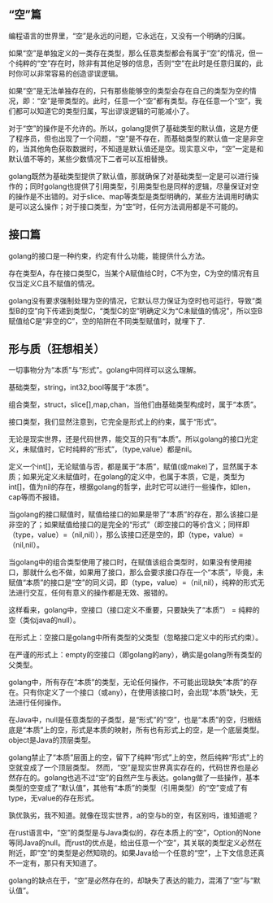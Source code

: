 ## “空”篇
编程语言的世界里，“空”是永远的问题，它永远在，又没有一个明确的归属。

如果“空”是单独定义的一类存在类型，那么任意类型都会有属于“空”的情况，但一个纯粹的“空”存在时，除非有其他足够的信息，否则“空”在此时是任意归属的，此时你可以非常容易的创造谬误逻辑。

如果“空”是无法单独存在的，只有那些能够空的类型会存在自己的类型为空的情况，即：“空”是带类型的。此时，任意一个“空”都有类型。存在任意一个“空”，我们都可以知道它的类型归属，写出谬误逻辑的可能减小了。

对于“空”的操作是不允许的。所以，golang提供了基础类型的默认值，这是方便了程序员，但也出现了一个问题，“空”是不存在，而基础类型的默认值一定是非空的，当其他角色获取数据时，不知道是默认值还是空。现实意义中，“空”一定是和默认值不等的，某些少数情况下二者可以互相替换。

golang既然为基础类型提供了默认值，那就确保了对基础类型一定是可以进行操作的；同时golang也提供了引用类型，引用类型也是同样的逻辑，尽量保证对空的操作是不出错的。对于slice、map等类型是类型明确的，某些方法调用时确实是可以这么操作；对于接口类型，为“空”时，任何方法调用都是不可能的。


## 接口篇
golang的接口是一种约束，约定有什么功能，能提供什么方法。

存在类型A，存在接口类型C，当某个A赋值给C时，C不为空，C为空的情况有且仅当定义C且不赋值的情况。

golang没有要求强制处理为空的情况，它默认尽力保证为空时也可运行，导致“类型B的空”向下传递到类型C，“类型C的空”明确定义为“C未赋值的情况”，所以空B赋值给C是“非空的C”，空的陷阱在不同类型赋值时，就埋下了.


## 形与质（狂想相关）
一切事物分为“本质”与“形式”。golang中同样可以这么理解。

基础类型，string，int32,bool等属于“本质”。

组合类型，struct，slice[],map,chan，当他们由基础类型构成时，属于“本质”。

接口类型，我们显然注意到，它完全是形式上的约束，属于“形式”。

无论是现实世界，还是代码世界，能交互的只有“本质”。所以golang的接口光定义，未赋值时，它时纯粹的“形式”，（type,value）都是nil。

定义一个int[]，无论赋值与否，都是属于“本质”，赋值(或make)了，显然属于本质；如果光定义未赋值时，在golang的定义中，也属于本质，它是，类型为int[]，值为nil的存在，根据golang的哲学，此时它可以进行一些操作，如len，cap等而不报错。

当golang的接口赋值时，赋值给接口的如果是带了“本质”的存在，那么该接口是非空的了；如果赋值给接口的是完全的“形式”（即空接口的等价含义；同样即（type，value）=（nil,nil）），那么该接口还是空的，即（type，value）=（nil,nil）。

当golang中的组合类型使用了接口时，在赋值该组合类型时，如果没有使用接口，那就什么也不做，如果用了接口，那么会要求接口存在一个“本质”，毕竟，未赋值“本质”的接口是“空”的同义词，即（type，value）=（nil,nil），纯粹的形式无法进行交互，任何有意义的操作都是无效、报错的。

这样看来，golang中，空接口（接口定义不重要，只要缺失了“本质”） = 纯粹的空（类似java的null）。

在形式上：空接口是golang中所有类型的父类型（忽略接口定义中的形式约束）。

在严谨的形式上：empty的空接口（即golang的any），确实是golang所有类型的父类型。

golang中，所有存在“本质”的类型，无论任何操作，不可能出现缺失“本质”的存在。只有你定义了一个接口（或any），在使用该接口时，会出现“本质”缺失，无法进行任何操作。



在Java中，null是任意类型的子类型，是“形式”的“空”，也是“本质”的空，归根结底是“本质”上的空，形式是本质的映射，所有也有形式上的空，是一个底层类型。object是Java的顶层类型。

golang禁止了“本质”层面上的空，留下了纯粹“形式”上的空，然后纯粹“形式”上的空就变成了一个顶层类型。
然而，“空”是现实世界真实存在的，代码世界也是必然存在的。golang也逃不过“空”的自然产生与表达。golang做了一些操作，基本类型的空变成了“默认值”，其他有“本质”的类型（引用类型）的“空”变成了有type，无value的存在形式。

孰优孰劣，我不知道。就像在现实世界，a的空与b的空，有区别吗，谁知道呢？

在rust语言中，“空”的类型是与Java类似的，存在本质上的“空”，Option<T>的None等同Java的null。而rust的优点是，给出任意一个“空”，其关联的类型定义必然在附近，即“空”的类型是必然知晓的。如果Java给一个任意的“空”，上下文信息还真不一定有，那只有天知道了。

golang的缺点在于，“空”是必然存在的，却缺失了表达的能力，混淆了“空”与“默认值”。




